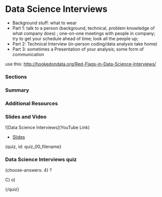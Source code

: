 # Data Science Interviews

- Background stuff: what to wear 
- Part 1: talk to a person (background, technical, problem knowledge of what company does) ; one-on-one meetings with people in company; try to get your schedule ahead of time; look all the people up; 
- Part 2: Technical Interview (in-person coding/data analysis take home)
- Part 3: sometimes a Presentation of your analysis; some form of communication

use this: http://hookedondata.org/Red-Flags-in-Data-Science-Interviews/

### Sections

### Summary

### Additional Resources



### Slides and Video

![Data Science Interviews](YouTube Link)

* [Slides](https://docs.google.com/presentation/d/13GoiYDh5LhD2WUJ_xqxKHxUBktXX8Rw-hBxA4sE-_UI/edit?usp=sharing)


{quiz, id: quiz_00_filename}

### Data Science Interviews quiz

{choose-answers: 4}
? 

C) 
o)

{/quiz}

